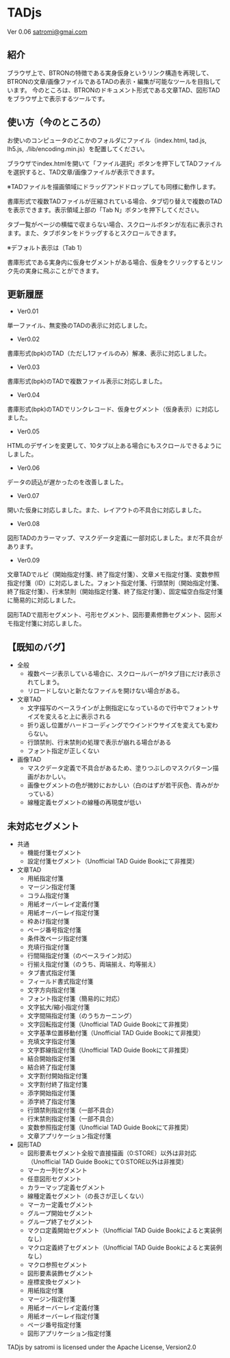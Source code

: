 # TADjs

Ver 0.06
satromi@gmai.com

## 紹介

ブラウザ上で、BTRONの特徴である実身仮身というリンク構造を再現して、BTRONの文章/画像ファイルであるTADの表示・編集が可能なツールを目指しています。
今のところは、BTRONのドキュメント形式である文章TAD、図形TADをブラウザ上で表示するツールです。

## 使い方（今のところの）

お使いのコンピュータのどこかのフォルダにファイル（index.html, tad.js, lh5.js, ./lib/encoding.min.js）を配置してください。

ブラウザでindex.htmlを開いて「ファイル選択」ボタンを押下してTADファイルを選択すると、TAD文章/画像ファイルが表示できます。

※TADファイルを描画領域にドラッグアンドドロップしても同様に動作します。

書庫形式で複数TADファイルが圧縮されている場合、タブ切り替えで複数のTADを表示できます。表示領域上部の「Tab N」ボタンを押下してください。

タブ一覧がページの横幅で収まらない場合、スクロールボタンが左右に表示されます。また、タブボタンをドラッグするとスクロールできます。

※デフォルト表示は（Tab 1）

書庫形式である実身内に仮身セグメントがある場合、仮身をクリックするとリンク先の実身に飛ぶことができます。

## 更新履歴

- Ver0.01

単一ファイル、無変換のTADの表示に対応しました。

- Ver0.02

書庫形式(bpk)のTAD（ただし1ファイルのみ）解凍、表示に対応しました。

- Ver0.03

書庫形式(bpk)のTADで複数ファイル表示に対応しました。

- Ver0.04

書庫形式(bpk)のTADでリンクレコード、仮身セグメント（仮身表示）に対応しました。

- Ver0.05

HTMLのデザインを変更して、10タブ以上ある場合にもスクロールできるようにしました。

- Ver0.06

データの読込が遅かったのを改善しました。

- Ver0.07

開いた仮身に対応しました。また、レイアウトの不具合に対応しました。

- Ver0.08

図形TADのカラーマップ、マスクデータ定義に一部対応しました。まだ不具合があります。

- Ver0.09

文章TADでルビ（開始指定付箋、終了指定付箋）、文章メモ指定付箋、変数参照指定付箋（ID）に対応しました。フォント指定付箋、行頭禁則（開始指定付箋、終了指定付箋）、行末禁則（開始指定付箋、終了指定付箋）、固定幅空白指定付箋に簡易的に対応しました。

図形TADで扇形セグメント、弓形セグメント、図形要素修飾セグメント、図形メモ指定付箋に対応しました。


## 【既知のバグ】

- 全般
  - 複数ページ表示している場合に、スクロールバーが1タブ目にだけ表示されてしまう。
  - リロードしないと新たなファイルを開けない場合がある。
- 文章TAD
  - 文字描写のベースラインが上側指定になっているので行中でフォントサイズを変えると上に表示される
  - 折り返し位置がハードコーディングでウインドウサイズを変えても変わらない。
  - 行頭禁則、行末禁則の処理で表示が崩れる場合がある
  - フォント指定が正しくない
- 画像TAD
  - マスクデータ定義で不具合があるため、塗りつぶしのマスクパターン描画がおかしい。
  - 画像セグメントの色が微妙におかしい（白のはずが若干灰色、青みがかっている）
  - 線種定義セグメントの線種の再現度が低い

## 未対応セグメント
- 共通
  - 機能付箋セグメント
  - 設定付箋セグメント（Unofficial TAD Guide Bookにて非推奨）
- 文章TAD
  - 用紙指定付箋
  - マージン指定付箋
  - コラム指定付箋
  - 用紙オーバーレイ定義付箋
  - 用紙オーバーレイ指定付箋
  - 枠あけ指定付箋
  - ページ番号指定付箋
  - 条件改ページ指定付箋
  - 充填行指定付箋
  - 行間隔指定付箋（のベースライン対応）
  - 行揃え指定付箋（のうち、両端揃え、均等揃え）
  - タブ書式指定付箋
  - フィールド書式指定付箋
  - 文字方向指定付箋
  - フォント指定付箋（簡易的に対応）
  - 文字拡大/縮小指定付箋
  - 文字間隔指定付箋（のうちカーニング）
  - 文字回転指定付箋（Unofficial TAD Guide Bookにて非推奨）
  - 文字基準位置移動付箋（Unofficial TAD Guide Bookにて非推奨）
  - 充填文字指定付箋
  - 文字罫線指定付箋（Unofficial TAD Guide Bookにて非推奨）
  - 結合開始指定付箋
  - 結合終了指定付箋
  - 文字割付開始指定付箋
  - 文字割付終了指定付箋
  - 添字開始指定付箋
  - 添字終了指定付箋
  - 行頭禁則指定付箋（一部不具合）
  - 行末禁則指定付箋（一部不具合）
  - 変数参照指定付箋（Unofficial TAD Guide Bookにて非推奨）
  - 文章アプリケーション指定付箋
- 図形TAD
  - 図形要素セグメント全般で直接描画（0:STORE）以外は非対応（Unofficial TAD Guide Bookにて0:STORE以外は非推奨）
  - マーカー列セグメント
  - 任意図形セグメント
  - カラーマップ定義セグメント
  - 線種定義セグメント（の長さが正しくない）
  - マーカー定義セグメント
  - グループ開始セグメント
  - グループ終了セグメント
  - マクロ定義開始セグメント（Unofficial TAD Guide Bookによると実装例なし）
  - マクロ定義終了セグメント（Unofficial TAD Guide Bookによると実装例なし）
  - マクロ参照セグメント
  - 図形要素装飾セグメント
  - 座標変換セグメント
  - 用紙指定付箋
  - マージン指定付箋
  - 用紙オーバーレイ定義付箋
  - 用紙オーバーレイ指定付箋
  - ページ番号指定付箋
  - 図形アプリケーション指定付箋

TADjs by satromi is licensed under the Apache License, Version2.0
